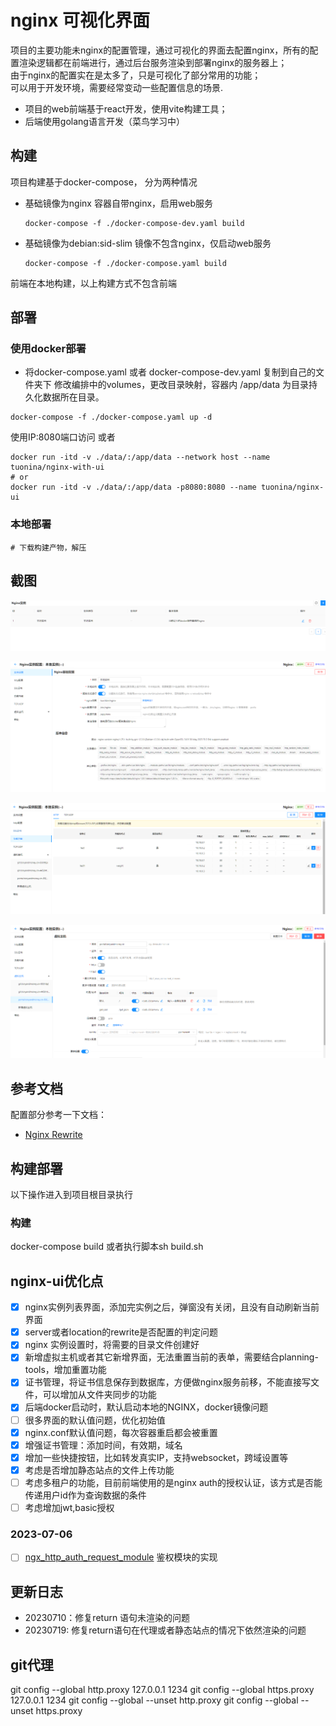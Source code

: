 # nginx 可视化界面
项目的主要功能未nginx的配置管理，通过可视化的界面去配置nginx，所有的配置渲染逻辑都在前端进行，通过后台服务渲染到部署nginx的服务器上；\
由于nginx的配置实在是太多了，只是可视化了部分常用的功能；\
可以用于开发环境，需要经常变动一些配置信息的场景.

- 项目的web前端基于react开发，使用vite构建工具；
- 后端使用golang语言开发（菜鸟学习中）

## 构建
项目构建基于docker-compose， 分为两种情况
- 基础镜像为nginx
  容器自带nginx，启用web服务
    ```
  docker-compose -f ./docker-compose-dev.yaml build
  ```
- 基础镜像为debian:sid-slim
  镜像不包含nginx，仅启动web服务
    ```
  docker-compose -f ./docker-compose.yaml build
  ```
前端在本地构建，以上构建方式不包含前端

## 部署
### 使用docker部署
- 将docker-compose.yaml 或者 docker-compose-dev.yaml 复制到自己的文件夹下
修改编排中的volumes，更改目录映射，容器内 /app/data 为目录持久化数据所在目录。
```shell
docker-compose -f ./docker-compose.yaml up -d
```
使用IP:8080端口访问
或者
```shell
docker run -itd -v ./data/:/app/data --network host --name tuonina/nginx-with-ui
# or
docker run -itd -v ./data/:/app/data -p8080:8080 --name tuonina/nginx-ui
```

### 本地部署
```shell
# 下载构建产物，解压

```

## 截图
  ![实例列表](./docs/images/list.png)

  ![实例信息](./docs/images/dashboard.png)

  ![负载均衡](./docs/images/upstream.png)

  ![虚拟主机](./docs/images/server.png)

## 参考文档
配置部分参考一下文档：

- [Nginx Rewrite](https://blog.csdn.net/qq1356059950/article/details/125014248)


## 构建部署
以下操作进入到项目根目录执行
### 构建
 docker-compose build 或者执行脚本sh build.sh

## nginx-ui优化点
- [x] nginx实例列表界面，添加完实例之后，弹窗没有关闭，且没有自动刷新当前界面
- [x] server或者location的rewrite是否配置的判定问题
- [x] nginx 实例设置时，将需要的目录文件创建好
- [x] 新增虚拟主机或者其它新增界面，无法重置当前的表单，需要结合planning-tools，增加重置功能
- [x] 证书管理，将证书信息保存到数据库，方便做nginx服务前移，不能直接写文件，可以增加从文件夹同步的功能
- [x] 后端docker启动时，默认启动本地的NGINX，docker镜像问题
- [ ] 很多界面的默认值问题，优化初始值
- [x] nginx.conf默认值问题，每次容器重启都会被重置 
- [x] 增强证书管理：添加时间，有效期，域名
- [x] 增加一些快捷按钮，比如转发真实IP，支持websocket，跨域设置等
- [x] 考虑是否增加静态站点的文件上传功能
- [ ] 考虑多租户的功能，目前前端使用的是nginx auth的授权认证，该方式是否能传递用户id作为查询数据的条件
- [ ] 考虑增加jwt,basic授权

### 2023-07-06
- [ ] [ngx_http_auth_request_module](https://nginx.org/en/docs/http/ngx_http_auth_request_module.html)
    鉴权模块的实现

## 更新日志
- 20230710：修复return 语句未渲染的问题
- 20230719: 修复return语句在代理或者静态站点的情况下依然渲染的问题

## git代理
git config --global http.proxy 127.0.0.1 1234
git config --global https.proxy  127.0.0.1 1234
git config --global --unset http.proxy
git config --global --unset https.proxy

